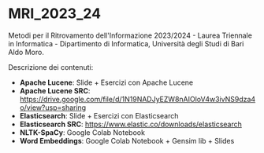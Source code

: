 # MRI_2023_24
Metodi per il Ritrovamento dell'Informazione 2023/2024 - Laurea Triennale in Informatica - Dipartimento di Informatica, Università degli Studi di Bari Aldo Moro.

Descrizione dei contenuti:

- **Apache Lucene**: Slide + Esercizi con Apache Lucene
- **Apache Lucene SRC**: https://drive.google.com/file/d/1N19NADJyEZW8nAIOloV4w3ivNS9dza4o/view?usp=sharing
- **Elasticsearch**: Slide + Esercizi con Elasticsearch
- **Elasticsearch SRC**: https://www.elastic.co/downloads/elasticsearch
- **NLTK-SpaCy**: Google Colab Notebook
- **Word Embeddings**: Google Colab Notebook + Gensim lib + Slides
